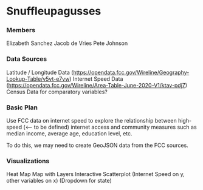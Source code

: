 # Snuffleupagusses

### Members
Elizabeth Sanchez
Jacob de Vries
Pete Johnson

### Data Sources
Latitude / Longitude Data (https://opendata.fcc.gov/Wireline/Geography-Lookup-Table/v5vt-e7vw)
Internet Speed Data (https://opendata.fcc.gov/Wireline/Area-Table-June-2020-V1/ktav-pdj7)
 Census Data for comparatory variables?
 
### Basic Plan
Use FCC data on internet speed to explore the relationship between high-speed (<-- to be defined) internet access and community measures such as median income, average age, education level, etc. 

To do this, we may need to create GeoJSON data from the FCC sources.

### Visualizations
Heat Map
Map with Layers
Interactive Scatterplot (Internet Speed on y, other variables on x) (Dropdown for state)
